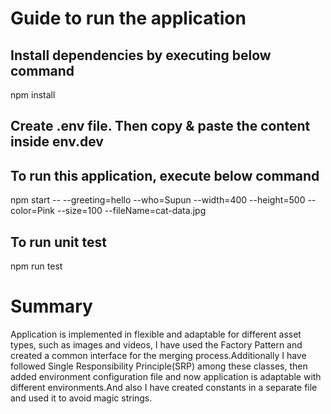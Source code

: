 # Guide to run the application

## Install dependencies by executing below command
npm install

## Create .env file. Then copy & paste the content inside env.dev

## To run this application, execute below command
npm start -- --greeting=hello --who=Supun --width=400 --height=500 --color=Pink --size=100 --fileName=cat-data.jpg

## To run unit test 
npm run test


# Summary
Application is implemented in flexible and adaptable for different asset types, such as images and videos, I have used the Factory Pattern and created a common interface for the merging process.Additionally I have followed Single Responsibility Principle(SRP) among these classes, then added environment configuration file and now application is adaptable with different environments.And also I have created constants in a separate file and used it to avoid magic strings.